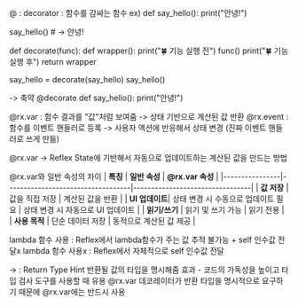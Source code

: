@ : decorator : 함수를 감싸는 함수
ex)
def say_hello():
    print("안녕!")

say_hello()  # → 안녕!

def decorate(func):
    def wrapper():
        print("🍀 기능 실행 전")
        func()
        print("🍀 기능 실행 후")
    return wrapper

say_hello = decorate(say_hello)
say_hello()

-> 축약
@decorate
def say_hello():
    print("안녕!")

@rx.var : 함수 결과를 "값"처럼 보여줌 -> 상태 기반으로 계산된 값 반환
@rx.event : 함수를 이벤트 핸들러로 등록 -> 사용자 액션에 반응해서 상태 변경 (진짜 이벤트 핸들러로 쓰게 만듦)


@rx.var -> Reflex State에 기반해서 자동으로 업데이트하는 계산된 값을 만드는 방법

@rx.var와 일반 속성의 차이
| **특징**       | **일반 속성**                     | **@rx.var 속성**               |
|----------------|-----------------------------------|---------------------------------|
| **값 저장**    | 값을 직접 저장                   | 계산된 값을 반환               |
| **UI 업데이트**| 상태 변경 시 수동으로 업데이트 필요 | 상태 변경 시 자동으로 UI 업데이트 |
| **읽기/쓰기**  | 읽기 및 쓰기 가능                | 읽기 전용                      |
| **사용 목적**  | 단순 데이터 저장                 | 동적으로 계산된 값 제공        |

lambda 함수 사용 : Reflex에서 lambda함수가 주는 값 추적 불가능 + self 인수값 전달x
lambda 함수 사용x : Reflex에서 자체적으로 self 인수값 전달

-> : Return Type Hint 반환될 값의 타입을 명시해줌
    효과 - 코드의 가독성을 높이고 타입 검사 도구를 사용할 때 유용
@rx.var 데코레이터가 반환 타입을 명시적으로 요구하기 때문에 @rx.var에는 반드시 사용